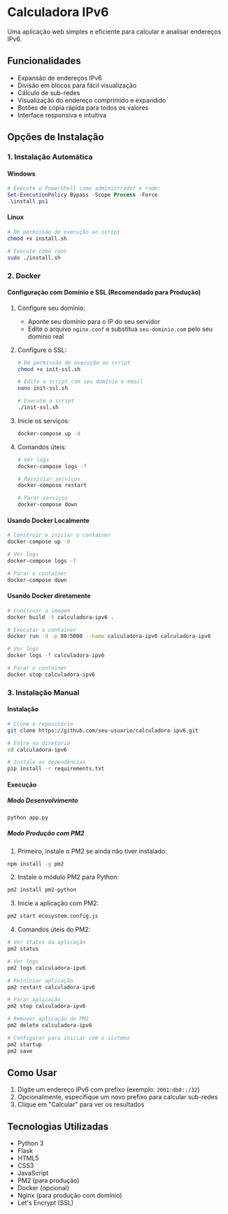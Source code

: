 # Calculadora IPv6

Uma aplicação web simples e eficiente para calcular e analisar endereços IPv6.

## Funcionalidades

- Expansão de endereços IPv6
- Divisão em blocos para fácil visualização
- Cálculo de sub-redes
- Visualização do endereço comprimido e expandido
- Botões de cópia rápida para todos os valores
- Interface responsiva e intuitiva

## Opções de Instalação

### 1. Instalação Automática

#### Windows
```powershell
# Execute o PowerShell como administrador e rode:
Set-ExecutionPolicy Bypass -Scope Process -Force
.\install.ps1
```

#### Linux
```bash
# Dê permissão de execução ao script
chmod +x install.sh

# Execute como root
sudo ./install.sh
```

### 2. Docker

#### Configuração com Domínio e SSL (Recomendado para Produção)

1. Configure seu domínio:
   - Aponte seu domínio para o IP do seu servidor
   - Edite o arquivo `nginx.conf` e substitua `seu-dominio.com` pelo seu domínio real

2. Configure o SSL:
   ```bash
   # Dê permissão de execução ao script
   chmod +x init-ssl.sh
   
   # Edite o script com seu domínio e email
   nano init-ssl.sh
   
   # Execute o script
   ./init-ssl.sh
   ```

3. Inicie os serviços:
   ```bash
   docker-compose up -d
   ```

4. Comandos úteis:
   ```bash
   # Ver logs
   docker-compose logs -f
   
   # Reiniciar serviços
   docker-compose restart
   
   # Parar serviços
   docker-compose down
   ```

#### Usando Docker Localmente
```bash
# Construir e iniciar o container
docker-compose up -d

# Ver logs
docker-compose logs -f

# Parar o container
docker-compose down
```

#### Usando Docker diretamente
```bash
# Construir a imagem
docker build -t calculadora-ipv6 .

# Executar o container
docker run -d -p 80:5000 --name calculadora-ipv6 calculadora-ipv6

# Ver logs
docker logs -f calculadora-ipv6

# Parar o container
docker stop calculadora-ipv6
```

### 3. Instalação Manual

#### Instalação
```bash
# Clone o repositório
git clone https://github.com/seu-usuario/calculadora-ipv6.git

# Entre no diretório
cd calculadora-ipv6

# Instale as dependências
pip install -r requirements.txt
```

#### Execução

##### Modo Desenvolvimento
```bash
python app.py
```

##### Modo Produção com PM2

1. Primeiro, instale o PM2 se ainda não tiver instalado:
```bash
npm install -g pm2
```

2. Instale o módulo PM2 para Python:
```bash
pm2 install pm2-python
```

3. Inicie a aplicação com PM2:
```bash
pm2 start ecosystem.config.js
```

4. Comandos úteis do PM2:
```bash
# Ver status da aplicação
pm2 status

# Ver logs
pm2 logs calculadora-ipv6

# Reiniciar aplicação
pm2 restart calculadora-ipv6

# Parar aplicação
pm2 stop calculadora-ipv6

# Remover aplicação do PM2
pm2 delete calculadora-ipv6

# Configurar para iniciar com o sistema
pm2 startup
pm2 save
```

## Como Usar

1. Digite um endereço IPv6 com prefixo (exemplo: `2001:db8::/32`)
2. Opcionalmente, especifique um novo prefixo para calcular sub-redes
3. Clique em "Calcular" para ver os resultados

## Tecnologias Utilizadas

- Python 3
- Flask
- HTML5
- CSS3
- JavaScript
- PM2 (para produção)
- Docker (opcional)
- Nginx (para produção com domínio)
- Let's Encrypt (SSL)

